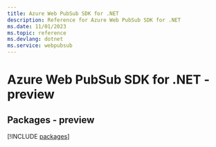 ```yaml
---
title: Azure Web PubSub SDK for .NET
description: Reference for Azure Web PubSub SDK for .NET
ms.date: 11/01/2023
ms.topic: reference
ms.devlang: dotnet
ms.service: webpubsub
---
```

# Azure Web PubSub SDK for .NET - preview
## Packages - preview
[!INCLUDE [packages](web-pubsub-index.md)]
